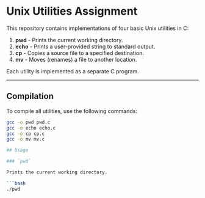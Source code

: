 # Unix Utilities Assignment

This repository contains implementations of four basic Unix utilities in C:

1. **pwd** - Prints the current working directory.
2. **echo** - Prints a user-provided string to standard output.
3. **cp** - Copies a source file to a specified destination.
4. **mv** - Moves (renames) a file to another location.

Each utility is implemented as a separate C program.

---

## Compilation

To compile all utilities, use the following commands:

```bash
gcc -o pwd pwd.c
gcc -o echo echo.c
gcc -o cp cp.c
gcc -o mv mv.c

## Usage

### `pwd`

Prints the current working directory.

```bash
./pwd
